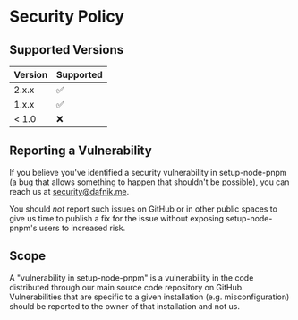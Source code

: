 # Security Policy

## Supported Versions

| Version | Supported          |
|---------|--------------------|
| 2.x.x   | :white_check_mark: |
| 1.x.x   | :white_check_mark: |
| < 1.0   | :x:                |

## Reporting a Vulnerability

If you believe you've identified a security vulnerability in setup-node-pnpm (a bug that allows something to happen that shouldn't be possible), you can reach us at <security@dafnik.me>.

You should _not_ report such issues on GitHub or in other public spaces to give us time to publish a fix for the issue without exposing setup-node-pnpm's users to increased risk.

## Scope

A "vulnerability in setup-node-pnpm" is a vulnerability in the code distributed through our main source code repository on GitHub. Vulnerabilities that are specific to a given installation (e.g. misconfiguration) should be reported to the owner of that installation and not us.
